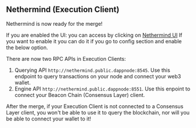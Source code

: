 ## Nethermind (Execution Client)

Nethermind is now ready for the merge!

If you are enabled the UI: you can access by clicking on [Nethermind UI](http://nethermind.public.dappnode:8551/healthchecks-ui)
If you want to enable it you can do it if you go to config section and enable the below option.

There are now two RPC APIs in Execution Clients:

1. Querying API `http://nethermind.public.dappnode:8545`. Use this endpoint to query transactions on your node and connect your web3 wallet.
2. Engine API `http://nethermind.public.dappnode:8551`. Use this enpoint to connect your Beacon Chain (Consensus Layer) client.

After the merge, if your Execution Client is not connected to a Consensus Layer client, you won't be able to use it to query the blockchain, nor will you be able to connect your wallet to it!
